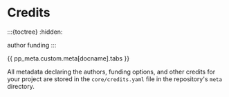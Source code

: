 # Credits

:::{toctree}
:hidden:

author
funding
:::


{{ pp_meta.custom.meta[docname].tabs }}


All metadata declaring the authors, funding options, and other credits for your project
are stored in the `core/credits.yaml` file in the repository's `meta` directory.
